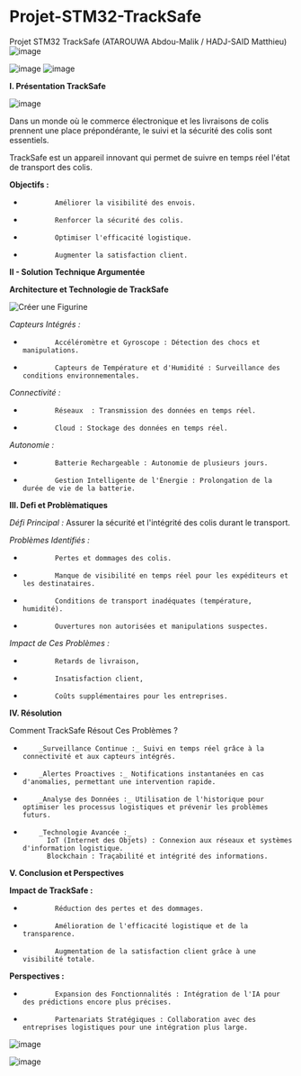 # Projet-STM32-TrackSafe
Projet STM32 TrackSafe (ATAROUWA Abdou-Malik / HADJ-SAID Matthieu)
![image](https://github.com/Lik-i-am/Projet-STM32-TrackSafe/assets/173574043/4e396c55-f789-41fc-9763-3eace64e2061)

![image](https://github.com/Lik-i-am/Projet-STM32-TrackSafe/assets/173574043/afca8b87-c518-4847-936f-427cafaf6371)
![image](https://github.com/Lik-i-am/Projet-STM32-TrackSafe/assets/173574043/905d0021-0714-49ca-9458-bfce000e7dd4)

**I. Présentation TrackSafe**

![image](https://github.com/Lik-i-am/Projet-STM32-TrackSafe/assets/173574043/40852d92-774c-45ee-bffc-ebe446194d62)
 

Dans un monde où le commerce électronique et les livraisons de colis prennent une place prépondérante, le suivi et la sécurité des colis sont essentiels.

TrackSafe est un appareil innovant qui permet de suivre en temps réel l'état de transport des colis.

**Objectifs :**

-             Améliorer la visibilité des envois.
-             Renforcer la sécurité des colis.
-             Optimiser l'efficacité logistique.
-             Augmenter la satisfaction client.


**II - Solution Technique Argumentée**

**Architecture et Technologie de TrackSafe**

![Créer une Figurine](https://github.com/Lik-i-am/Projet-STM32-TrackSafe/assets/173574043/923e94c0-ed2b-4cad-8b81-49d52d298c28)

_Capteurs Intégrés :_

-             Accéléromètre et Gyroscope : Détection des chocs et manipulations.
-             Capteurs de Température et d'Humidité : Surveillance des conditions environnementales.

_Connectivité :_

-             Réseaux  : Transmission des données en temps réel.
-             Cloud : Stockage des données en temps réel.

_Autonomie :_

-             Batterie Rechargeable : Autonomie de plusieurs jours.
-             Gestion Intelligente de l'Énergie : Prolongation de la durée de vie de la batterie.


**III. Defi et Problèmatiques**

_Défi Principal :_ Assurer la sécurité et l'intégrité des colis durant le transport.

_Problèmes Identifiés :_

-             Pertes et dommages des colis.
-             Manque de visibilité en temps réel pour les expéditeurs et les destinataires.
-             Conditions de transport inadéquates (température, humidité).
-             Ouvertures non autorisées et manipulations suspectes.

_Impact de Ces Problèmes :_ 

-             Retards de livraison, 
-             Insatisfaction client, 
-             Coûts supplémentaires pour les entreprises.

**IV. Résolution**

Comment TrackSafe Résout Ces Problèmes ?

-         _Surveillance Continue :_ Suivi en temps réel grâce à la connectivité et aux capteurs intégrés.
-         _Alertes Proactives :_ Notifications instantanées en cas d'anomalies, permettant une intervention rapide.
-         _Analyse des Données :_ Utilisation de l'historique pour optimiser les processus logistiques et prévenir les problèmes futurs.
-         _Technologie Avancée :_
            IoT (Internet des Objets) : Connexion aux réseaux et systèmes d'information logistique.
            Blockchain : Traçabilité et intégrité des informations.

**V. Conclusion et Perspectives**

**Impact de TrackSafe :**

-             Réduction des pertes et des dommages.
-             Amélioration de l'efficacité logistique et de la transparence.
-             Augmentation de la satisfaction client grâce à une visibilité totale.

**Perspectives :**

-             Expansion des Fonctionnalités : Intégration de l'IA pour des prédictions encore plus précises.
-             Partenariats Stratégiques : Collaboration avec des entreprises logistiques pour une intégration plus large.
      
![image](https://github.com/Lik-i-am/Projet-STM32-TrackSafe/assets/173574043/6e59db1d-50ff-48b7-a707-5854c5a8cdc0)

![image](https://github.com/Lik-i-am/Projet-STM32-TrackSafe/assets/173574043/acad080d-4ad6-4595-8678-469bdfd362fe)
